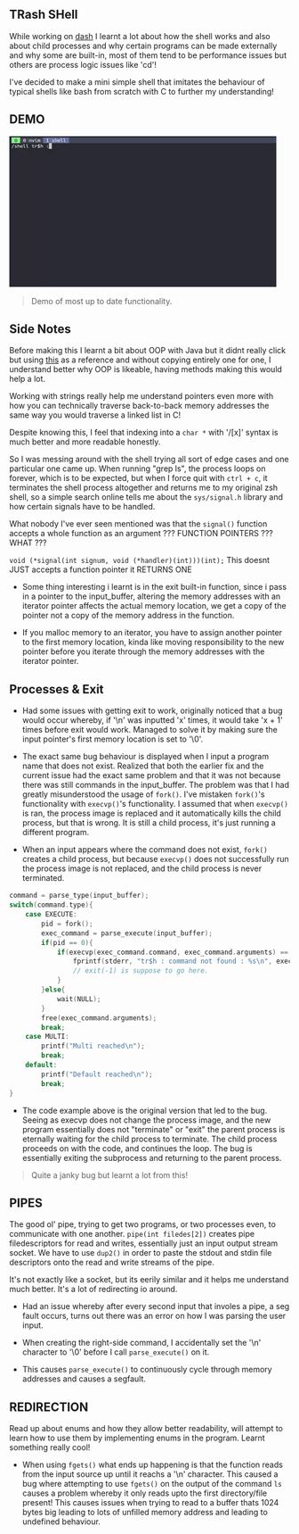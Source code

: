 ## TRash SHell  

While working on [dash](https://github.com/leeian1011/dsh) I learnt a lot about how the shell works and also about
child processes and why certain programs can be made externally and why some are built-in, most of them tend to be performance issues
but others are process logic issues like 'cd'!

I've decided to make a mini simple shell that imitates the behaviour of typical shells like bash from scratch with C to further my understanding!

## DEMO
![demo of shell running](https://github.com/leeian1011/trsh/blob/main/demos/shelldemo.gif)

> Demo of most up to date functionality.

## Side Notes
Before making this I learnt a bit about OOP with Java but it didnt really click but using [this](https://www.youtube.com/watch?v=ubt-UjcQUYg&t=684s)
as a reference and without copying entirely one for one, I understand better why OOP is likeable, having methods making this would help a lot.

Working with strings really help me understand pointers even more with how you can technically traverse back-to-back memory addresses
the same way you would traverse a linked list in C!

Despite knowing this, I feel that indexing into a `char *` with '/[x]' syntax is much better and more readable honestly.

So I was messing around with the shell trying all sort of edge cases and one particular one came up. When running "grep ls", the process
loops on forever, which is to be expected, but when I force quit with `ctrl + c`, it terminates the shell process altogether and returns me to 
my original zsh shell, so a simple search online tells me about the `sys/signal.h` library and how certain signals have to be handled.

What nobody I've ever seen mentioned was that the `signal()` function accepts a whole function as an argument ???
FUNCTION POINTERS ??? WHAT ??? 

`void (*signal(int signum, void (*handler)(int)))(int);`
This doesnt JUST accepts a function pointer it RETURNS ONE

- Some thing interesting i learnt is in the exit built-in function, since i pass in a pointer to the input_buffer, altering the memory
addresses with an iterator pointer affects the actual memory location, we get a copy of the pointer not a copy of the memory address 
in the function.

- If you malloc memory to an iterator, you have to assign another pointer to the first memory location, kinda like moving responsibility
to the new pointer before you iterate through the memory addresses with the iterator pointer.

## Processes & Exit 

- Had some issues with getting exit to work, originally noticed that a bug would occur whereby, if '\n' was inputted 'x' times, it would take
'x + 1' times before exit would work. Managed to solve it by making sure the input pointer's first memory location is set to '\0'.

- The exact same bug behaviour is displayed when I input a program name that does not exist. Realized that both the earlier fix and the current
issue had the exact same problem and that it was not because there was still commands in the input_buffer. The problem was that I had greatly
misunderstood the usage of `fork()`. I've mistaken `fork()`'s functionality with `execvp()`'s functionality. I assumed that when `execvp()`
is ran, the process image is replaced and it automatically kills the child process, but that is wrong. It is still a child process, it's just 
running a different program.

- When an input appears where the command does not exist, `fork()` creates a child process, but because `execvp()` does not successfully run 
the process image is not replaced, and the child process is never terminated.

``` C
command = parse_type(input_buffer);
switch(command.type){
    case EXECUTE:
        pid = fork();
        exec_command = parse_execute(input_buffer);
        if(pid == 0){
            if(execvp(exec_command.command, exec_command.arguments) == -1){
                fprintf(stderr, "tr$h : command not found : %s\n", exec_command.command);
                // exit(-1) is suppose to go here.
            }
        }else{
            wait(NULL); 
        }
        free(exec_command.arguments);
        break;
    case MULTI:
        printf("Multi reached\n");
        break;
    default:
        printf("Default reached\n");
        break;
}
```
- The code example above is the original version that led to the bug. Seeing as execvp does not change the process image, and the new 
program essentially does not "terminate" or "exit" the parent process is eternally waiting for the child process to terminate.
The child process proceeds on with the code, and continues the loop. The bug is essentially exiting the subprocess and returning to the parent
process.

> Quite a janky bug but learnt a lot from this!


## PIPES

The good ol' pipe, trying to get two programs, or two processes even, to communicate with one another.
`pipe(int filedes[2])` creates pipe filedescriptors for read and writes, essentially just an input output stream socket.
We have to use `dup2()` in order to paste the stdout and stdin file descriptors onto the read and write streams of the pipe.

It's not exactly like a socket, but its eerily similar and it helps me understand much better. It's a lot of redirecting io around.

- Had an issue whereby after every second input that involes a pipe, a seg fault occurs, turns out there was an error on how I was parsing
the user input.

- When creating the right-side command, I accidentally set the '\n' character to '\0' before I call `parse_execute()` on it.

- This causes `parse_execute()` to continuously cycle through memory addresses and causes a segfault.

## REDIRECTION

Read up about enums and how they allow better readability, will attempt to learn how to use them by implementing enums in the program.
Learnt something really cool!

- When using `fgets()` what ends up happening is that the function reads from the input source up until it reachs a '\n' character.
This caused a bug where attempting to use `fgets()` on the output of the command `ls` causes a problem whereby it only reads upto 
the first directory/file present! This causes issues when trying to read to a buffer thats 1024 bytes big leading to lots of unfilled 
memory address and leading to undefined behaviour.







